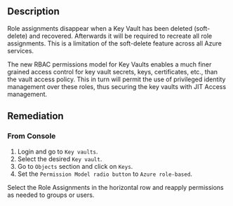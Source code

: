 ## Description

Role assignments disappear when a Key Vault has been deleted (soft- delete) and recovered. Afterwards it will be required to recreate all role assignments. This is a limitation of the soft-delete feature across all Azure services.

The new RBAC permissions model for Key Vaults enables a much finer grained access control for key vault secrets, keys, certificates, etc., than the vault access policy. This in turn will permit the use of privileged identity management over these roles, thus securing the key vaults with JIT Access management.

## Remediation

### From Console

1. Login and go to `Key vaults`.
2. Select the desired `Key vault`.
3. Go to `Objects` section and click on `Keys`.
3. Set the `Permission Model radio button` to `Azure role-based`.

Select the Role Assignments in the horizontal row and reapply permissions as needed to groups or users.


